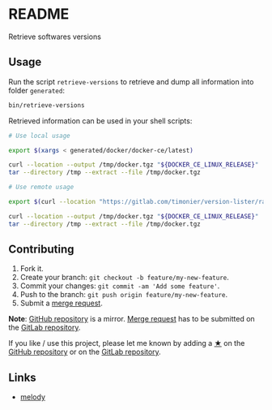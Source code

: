 # README

Retrieve softwares versions

## Usage

Run the script `retrieve-versions` to retrieve and dump all information into folder `generated`:

```sh
bin/retrieve-versions
```

Retrieved information can be used in your shell scripts:

```sh
# Use local usage

export $(xargs < generated/docker/docker-ce/latest)

curl --location --output /tmp/docker.tgz "${DOCKER_CE_LINUX_RELEASE}"
tar --directory /tmp --extract --file /tmp/docker.tgz

# Use remote usage

export $(curl --location "https://gitlab.com/timonier/version-lister/raw/generated/tianon/gosu/latest" | xargs)

curl --location --output /tmp/docker.tgz "${DOCKER_CE_LINUX_RELEASE}"
tar --directory /tmp --extract --file /tmp/docker.tgz
```

## Contributing

1. Fork it.
2. Create your branch: `git checkout -b feature/my-new-feature`.
3. Commit your changes: `git commit -am 'Add some feature'`.
4. Push to the branch: `git push origin feature/my-new-feature`.
5. Submit a [merge request](https://docs.gitlab.com/ee/user/project/merge_requests/).

__Note__: [GitHub repository](https://github.com/mauchede/version-lister) is a mirror. [Merge request](https://docs.gitlab.com/ee/user/project/merge_requests/) has to be submitted on the [GitLab repository](https://gitlab.com/mauchede/version-lister).

If you like / use this project, please let me known by adding a [★](https://help.github.com/articles/about-stars/) on the [GitHub repository](https://github.com/mauchede/version-lister) or on the [GitLab repository](https://gitlab.com/mauchede/version-lister).

## Links

* [melody](https://github.com/sensiolabs/melody)
